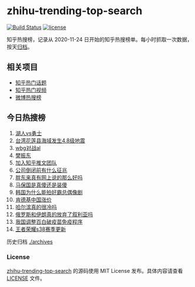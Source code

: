 # zhihu-trending-top-search

[![Build Status](https://github.com/justjavac/zhihu-trending-top-search/workflows/ci/badge.svg?branch=main)](https://github.com/justjavac/zhihu-trending-top-search/actions)
[![license](https://img.shields.io/github/license/justjavac/zhihu-trending-top-search)](https://github.com/justjavac/zhihu-trending-top-search/blob/main/LICENSE)

知乎热搜榜，记录从 2020-11-24 日开始的知乎热搜榜单。每小时抓取一次数据，按天[归档](./archives)。

## 相关项目

- [知乎热门话题](https://github.com/justjavac/zhihu-trending-hot-questions)
- [知乎热门视频](https://github.com/justjavac/zhihu-trending-hot-video)
- [微博热搜榜](https://github.com/justjavac/weibo-trending-hot-search)

## 今日热搜榜

<!-- BEGIN -->
<!-- 最后更新时间 Sat Dec 28 2024 12:11:46 GMT+0800 (China Standard Time) -->

1. [湖人vs勇士](https://www.zhihu.com/search?q=%E6%B9%96%E4%BA%BAvs%E5%8B%87%E5%A3%AB)
1. [台湾花莲县海域发生4.8级地震](https://www.zhihu.com/search?q=%E5%8F%B0%E6%B9%BE%E8%8A%B1%E8%8E%B2%E5%8E%BF%E6%B5%B7%E5%9F%9F%E5%8F%91%E7%94%9F4.8%E7%BA%A7%E5%9C%B0%E9%9C%87)
1. [wbg对战al](https://www.zhihu.com/search?q=wbg%E5%AF%B9%E6%88%98al)
1. [樊振东](https://www.zhihu.com/search?q=%E6%A8%8A%E6%8C%AF%E4%B8%9C)
1. [加入知乎推文团队](https://www.zhihu.com/search?q=%E5%8A%A0%E5%85%A5%E7%9F%A5%E4%B9%8E%E6%8E%A8%E6%96%87%E5%9B%A2%E9%98%9F)
1. [公司倒闭前有什么征兆](https://www.zhihu.com/search?q=%E5%85%AC%E5%8F%B8%E5%80%92%E9%97%AD%E5%89%8D%E6%9C%89%E4%BB%80%E4%B9%88%E5%BE%81%E5%85%86)
1. [胖东来真有网上说的那么好吗](https://www.zhihu.com/search?q=%E8%83%96%E4%B8%9C%E6%9D%A5%E7%9C%9F%E6%9C%89%E7%BD%91%E4%B8%8A%E8%AF%B4%E7%9A%84%E9%82%A3%E4%B9%88%E5%A5%BD%E5%90%97)
1. [马保国是真傻还是装傻](https://www.zhihu.com/search?q=%E9%A9%AC%E4%BF%9D%E5%9B%BD%E6%98%AF%E7%9C%9F%E5%82%BB%E8%BF%98%E6%98%AF%E8%A3%85%E5%82%BB)
1. [韩国为什么能拍好霸总偶像剧](https://www.zhihu.com/search?q=%E9%9F%A9%E5%9B%BD%E4%B8%BA%E4%BB%80%E4%B9%88%E8%83%BD%E6%8B%8D%E5%A5%BD%E9%9C%B8%E6%80%BB%E5%81%B6%E5%83%8F%E5%89%A7)
1. [肯德基中国涨价](https://www.zhihu.com/search?q=%E8%82%AF%E5%BE%B7%E5%9F%BA%E4%B8%AD%E5%9B%BD%E6%B6%A8%E4%BB%B7)
1. [哈尔滨真的很冷吗](https://www.zhihu.com/search?q=%E5%93%88%E5%B0%94%E6%BB%A8%E7%9C%9F%E7%9A%84%E5%BE%88%E5%86%B7%E5%90%97)
1. [俄罗斯和伊朗真的放弃了叙利亚吗](https://www.zhihu.com/search?q=%E4%BF%84%E7%BD%97%E6%96%AF%E5%92%8C%E4%BC%8A%E6%9C%97%E7%9C%9F%E7%9A%84%E6%94%BE%E5%BC%83%E4%BA%86%E5%8F%99%E5%88%A9%E4%BA%9A%E5%90%97)
1. [我国调整百白破疫苗免疫程序](https://www.zhihu.com/search?q=%E6%88%91%E5%9B%BD%E8%B0%83%E6%95%B4%E7%99%BE%E7%99%BD%E7%A0%B4%E7%96%AB%E8%8B%97%E5%85%8D%E7%96%AB%E7%A8%8B%E5%BA%8F)
1. [王者荣耀s38赛季更新](https://www.zhihu.com/search?q=%E7%8E%8B%E8%80%85%E8%8D%A3%E8%80%80s38%E8%B5%9B%E5%AD%A3%E6%9B%B4%E6%96%B0)

<!-- END -->

历史归档 [./archives](./archives)

### License

[zhihu-trending-top-search](https://github.com/justjavac/zhihu-trending-top-search) 的源码使用 MIT License
发布。具体内容请查看 [LICENSE](./LICENSE) 文件。
